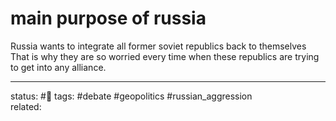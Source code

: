# main purpose of russia
 Russia wants to integrate all former soviet republics back to themselves
 That is why they are so worried every time when these republics are trying to get into any alliance.

---
status: #🌱
tags: #debate #geopolitics #russian_aggression  
related: 


 